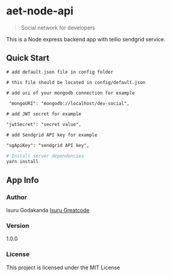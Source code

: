 # aet-node-api

> Social network for developers

This is a Node express backend app with teilio sendgrid service.

## Quick Start

```
# add default.json file in config folder

# this file should be located in config/default.json

# add uri of your mongodb connection for example

 "mongoURI": "mongodb://localhost/dev-social",

# add JWT secret for example

"jwtSecret": "secret value",

# add Sendgrid API key for example

"sgApiKey": "sendgrid API key",

```

```bash
# Install server dependencies
yarn install
```

## App Info

### Author

Isuru Godakanda
[Isuru Greatcode](https://isurugreatcode.wordpress.com/)

### Version

1.0.0

### License

This project is licensed under the MIT License
